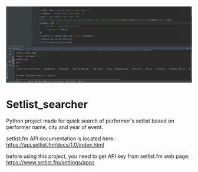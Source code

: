 ![ezcv logo](https://raw.githubusercontent.com/SaHaroza014/Setlist_searcher/master/.github/Setlist.jpg)


# Setlist_searcher
Python project made for quick search of performer's setlist based on performer name, city and year of event.


setlist.fm API documentation is located here:
https://api.setlist.fm/docs/1.0/index.html

before using this project, you need to get API key from setlist.fm web page:
https://www.setlist.fm/settings/apps
